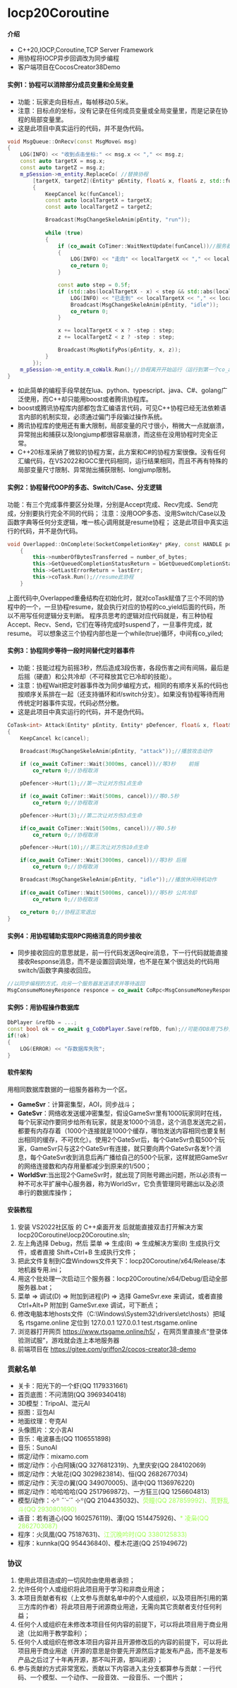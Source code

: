 # Iocp20Coroutine

#### 介绍

* C++20,IOCP,Coroutine,TCP Server Framework
* 用协程将IOCP异步回调改为同步编程
* 客户端项目在CocosCreator38Demo

#### 实例1：协程可以消除部分成员变量和全局变量

* 功能：玩家走向目标点，每帧移动0.5米。
* 注意：目标点的坐标，没有记录在任何成员变量或全局变量里，而是记录在协程的局部变量里。
* 这是此项目中真实运行的代码，并不是伪代码。

```C++
void MsgQueue::OnRecv(const MsgMove& msg)
{
	LOG(INFO) << "收到点击坐标:" << msg.x << "," << msg.z;
	const auto targetX = msg.x;
	const auto targetZ = msg.z;
	m_pSession->m_entity.ReplaceCo(	//替换协程
		[targetX, targetZ](Entity* pEntity, float& x, float& z, std::function<void()>& funCancel)->CoTask<int>
		{
			KeepCancel kc(funCancel);
			const auto localTargetX = targetX;
			const auto localTargetZ = targetZ;

			Broadcast(MsgChangeSkeleAnim(pEntity, "run"));
			
			while (true)
			{
				if (co_await CoTimer::WaitNextUpdate(funCancel))//服务器主工作线程大循环，每次循环触发一次
				{
					LOG(INFO) << "走向" << localTargetX << "," << localTargetZ << "的协程取消了";
					co_return 0;
				}

				const auto step = 0.5f;
				if (std::abs(localTargetX - x) < step && std::abs(localTargetZ - z) < step) {
					LOG(INFO) << "已走到" << localTargetX << "," << localTargetZ << "附近，协程正常退出";
					Broadcast(MsgChangeSkeleAnim(pEntity, "idle"));
					co_return 0;
				}

				x += localTargetX < x ? -step : step;
				z += localTargetZ < z ? -step : step;

				Broadcast(MsgNotifyPos(pEntity, x, z));
			}
		});
	m_pSession->m_entity.m_coWalk.Run();//协程离开开始运行（运行到第一个co_await
}
```

* 如此简单的编程手段早就在lua、python、typescript、java、C#、golang广泛使用，而C++却只能用boost或者腾讯协程库。
* boost或腾讯协程库内部都包含汇编语言代码，可见C++协程已经无法依赖语言内部的机制实现，必须通过偏门手段骗过操作系统。
* 腾讯协程库的使用还有重大限制，局部变量的尺寸很小，稍微大一点就崩溃，异常抛出和捕获以及longjump都很容易崩溃，而这些在没用协程时完全正常。
* C++20标准采纳了微软的协程方案，此方案和C#的协程方案很像。没有任何汇编代码，在VS2022和GCC里代码相同，运行结果相同，而且不再有特殊的局部变量尺寸限制、异常抛出捕获限制、longjump限制。

#### 实例2：协程替代OOP的多态、Switch/Case、分支逻辑

功能：有三个完成事件要区分处理，分别是Accept完成、Recv完成、Send完成，分别要执行完全不同的代码；
注意：没用OOP多态、没用Switch/Case以及函数字典等任何分支逻辑，唯一核心调用就是resume协程；
这是此项目中真实运行的代码，并不是伪代码。

```C++
void Overlapped::OnComplete(SocketCompeletionKey* pKey, const HANDLE port, const DWORD number_of_bytes, const BOOL bGetQueuedCompletionStatusReturn, const int lastErr)
	{
		this->numberOfBytesTransferred = number_of_bytes;
		this->GetQueuedCompletionStatusReturn = bGetQueuedCompletionStatusReturn;
		this->GetLastErrorReturn = lastErr;
		this->coTask.Run();//resume此协程
	}
```

上面代码中,Overlapped重叠结构在初始化时，就对coTask赋值了三个不同的协程中的一个，一旦协程resume，就会执行对应的协程的co_yield后面的代码，所以不用写任何逻辑分支判断。
程序员思考的逻辑对应代码就是，有三种协程Accept、Recv、Send，它们在等待完成时suspend了，一旦事件完成，就resume。
可以想象这三个协程内部也是一个while(true)循环，中间有co_yiled;

#### 实例3：协程同步等待一段时间替代定时器事件

* 功能：技能过程为前摇3秒，然后造成3段伤害，各段伤害之间有间隔，最后是后摇（硬直）和公共冷却（不可释放其它已冷却的技能）。
* 注意：协程Wait把定时器事件改为同步编程方式，相同的有顺序关系的代码也按顺序关系排在一起（还支持循环和if/switch分支）。如果没有协程等待而用传统定时器事件实现，代码必然分散。
* 这是此项目中真实运行的代码，并不是伪代码。

```C++
CoTask<int> Attack(Entity* pEntity, Entity* pDefencer, float& x, float& z, std::function<void()> &cancel)
{
	KeepCancel kc(cancel);

	Broadcast(MsgChangeSkeleAnim(pEntity, "attack"));//播放攻击动作
		
	if (co_await CoTimer::Wait(3000ms, cancel))//等3秒	前摇
		co_return 0;//协程取消

	pDefencer->Hurt(1);//第一次让对方伤1点生命

	if (co_await CoTimer::Wait(500ms, cancel))//等0.5秒
		co_return 0;//协程取消

	pDefencer->Hurt(3);//第二次让对方伤3点生命

	if(co_await CoTimer::Wait(500ms, cancel))//等0.5秒
		co_return 0;//协程取消

	pDefencer->Hurt(10);//第三次让对方伤10点生命

	if(co_await CoTimer::Wait(3000ms, cancel))//等3秒	后摇
		co_return 0;//协程取消

	Broadcast(MsgChangeSkeleAnim(pEntity, "idle"));//播放休闲待机动作
	
	if(co_await CoTimer::Wait(5000ms, cancel))//等5秒	公共冷却
		co_return 0;//协程取消
	
	co_return 0;//协程正常退出
}
```

#### 实例4：用协程辅助实现RPC网络消息的同步接收

* 同步接收回应的意思就是，前一行代码发送Reqire消息，下一行代码就能直接接收Response消息，而不是设置回调处理，也不是在某个很远处的代码用switch/函数字典接收回应。

```C++
//以同步编程的方式，向另一个服务器发送请求并等待返回
MsgConsumeMoneyResponce responce = co_await CoRpc<MsgConsumeMoneyResponce>::Send<MsgConsumeMoney>({ .consumeMoney = 3 }, SendToWorldSvr);```
```

#### 实例5：用协程操作数据库

```C++
DbPlayer &refDb = ...;
const bool ok = co_await g_CoDbPlayer.Save(refDb, fun);//可能存DB用了5秒，就会在5秒后执行下一句
if(!ok)
{
    LOG(ERROR) << "存数据库失败";
}
```

#### 软件架构

用相同数据库数据的一组服务器称为一个区。

* **GameSvr**：计算密集型，AOI，同步战斗；
* **GateSvr**：网络收发送缓冲密集型，假设GameSvr里有1000玩家同时在线，每个玩家动作要同步给所有玩家，就是发1000个消息，这个消息发送完之前，都要有内存存着（1000个连接就是1000个缓存，哪怕发送内容相同也要复制出相同的缓存，不可优化）。使用2个GateSvr后，每个GateSvr负载500个玩家，GameSvr只与这2个GateSvr有连接，就只要向两个GateSvr各发1个消息，每个GateSvr收到消息后再广播给自己的500个玩家，这样就把GameSvr的网络连接数和内存用量都减少到原来的1/500；
* **WorldSvr**:当出现2个GameSvr时，就出现了同账号踢出问题，所以必须有一种不可水平扩展中心服务器，称为WorldSvr，它负责管理同号踢出以及必须串行的数据库操作；

#### 安装教程

1. 安装 VS2022社区版 的 C++桌面开发 后就能直接双击打开解决方案 Iocp20Coroutine\Iocp20Coroutine.sln;
2. 左上角选择 Debug，然后 菜单 => 生成(B) => 生成解决方案(B) 生成执行文件，或者直接 Shift+Ctrl+B 生成执行文件；
3. 把此文件复制到C盘Windows文件夹下：Iocp20Coroutine/x64/Release/本地机器专用.ini；
4. 用这个批处理一次启动三个服务器：Iocp20Coroutine/x64/Debug/启动全部服务器.bat；
5. 菜单 => 调试(D) => 附加到进程(P) => 选择 GameSvr.exe 来调试，或者直接 Ctrl+Alt+P 附加到 GameSvr.exe 调试，可下断点；
6. 修改电脑本地hosts文件（C:\Windows\System32\drivers\etc\hosts）把域名 rtsgame.online 定位到 127.0.0.1
   127.0.0.1 test.rtsgame.online
7. 浏览器打开网页 https://www.rtsgame.online/h5/ ，在网页里直接点“登录体验测试服”，游戏就会连上本地服务器
8. 前端项目在 https://gitee.com/griffon2/cocos-creator38-demo

### 贡献名单

* 关卡：阳光下的一个虾(QQ 1179331661)
* 首页底图：不问清阴(QQ 3969340418)
* 3D模型：TripoAI、混元AI
* 抠图：豆包AI
* 地面纹理：夸克AI
* 头像图片：文小言AI
* 音乐：电波暴击(QQ 1106551898)
* 音乐：SunoAI
* 绑定/动作：mixamo.com
* 绑定/动作：小白阿姨(QQ 3276812319)、九里庆安(QQ 284102069)
* 绑定/动作：大呲花(QQ 3029823814)、恒(QQ 2682677034)
* 绑定/动作：天涳の翼(QQ 349070005)、适中(QQ 1136976220)
* 绑定/动作：哈哈哈哈(QQ 2517969872)、一方狂三(QQ 1256604813)
* 模型/动作：⊹꙳ ˶˙ᵕ˙˶ ⊹꙳(QQ 2104435032)、<span style="color: #a0ff50">荧瞳(QQ 287859992)、荒野乱斗(QQ 2930801690)</span>
* 语音：若有道心(QQ 1602576119)、潭(QQ 1514475926)、<span style="color: #a0ff50">* 凌枭(QQ 2862703087)</span>
* 程序：火凤凰(QQ 75187631)、<span style="color:#a0ff50">江沉晚吟时(QQ 3380125833)</span>
* 程序：kunnka(QQ 954436840)、樱木花道(QQ 251949672)

### 协议

1. 使用此项目造成的一切风险由使用者承担；
2. 允许任何个人或组织将此项目用于学习和非商业用途；
3. 本项目贡献者有权（上文参与贡献名单中的个人或组织，以及项目所引用的第三方库的作者）将此项目用于闭源商业用途，无需向其它贡献者支付任何利益；
4. 任何个人或组织在未修改本项目任何内容的前提下，可以将此项目用于商业用途（比如用于教学盈利）；
5. 任何个人或组织在修改本项目内容并且开源修改后的内容的前提下，可以将此项目用于商业用途（开源的意思是你要先开源然后才能发布产品，而不是发布产品之后过了十年再开源，那不叫开源，那叫闭源）；
6. 参与贡献的方式非常宽松，贡献以下内容进入主分支都算参与贡献：一行代码、一个模型、一个动作、一段音效、一段音乐、一个图片；

